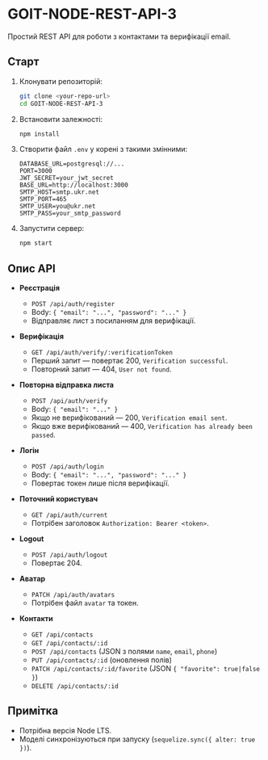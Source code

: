 # GOIT-NODE-REST-API-3

Простий REST API для роботи з контактами та верифікації email.

## Старт

1. Клонувати репозиторій:

   ```bash
   git clone <your-repo-url>
   cd GOIT-NODE-REST-API-3
   ```
2. Встановити залежності:

   ```bash
   npm install
   ```
3. Створити файл `.env` у корені з такими змінними:

   ```env
   DATABASE_URL=postgresql://...
   PORT=3000
   JWT_SECRET=your_jwt_secret
   BASE_URL=http://localhost:3000
   SMTP_HOST=smtp.ukr.net
   SMTP_PORT=465
   SMTP_USER=you@ukr.net
   SMTP_PASS=your_smtp_password
   ```
4. Запустити сервер:

   ```bash
   npm start
   ```

## Опис API

* **Реєстрація**

  * `POST /api/auth/register`
  * Body: `{ "email": "...", "password": "..." }`
  * Відправляє лист з посиланням для верифікації.

* **Верифікація**

  * `GET /api/auth/verify/:verificationToken`
  * Перший запит — повертає 200, `Verification successful`.
  * Повторний запит — 404, `User not found`.

* **Повторна відправка листа**

  * `POST /api/auth/verify`
  * Body: `{ "email": "..." }`
  * Якщо не верифікований — 200, `Verification email sent`.
  * Якщо вже верифікований — 400, `Verification has already been passed`.

* **Логін**

  * `POST /api/auth/login`
  * Body: `{ "email": "...", "password": "..." }`
  * Повертає токен лише після верифікації.

* **Поточний користувач**

  * `GET /api/auth/current`
  * Потрібен заголовок `Authorization: Bearer <token>`.

* **Logout**

  * `POST /api/auth/logout`
  * Повертає 204.

* **Аватар**

  * `PATCH /api/auth/avatars`
  * Потрібен файл `avatar` та токен.

* **Контакти**

  * `GET /api/contacts`
  * `GET /api/contacts/:id`
  * `POST /api/contacts` (JSON з полями `name`, `email`, `phone`)
  * `PUT /api/contacts/:id` (оновлення полів)
  * `PATCH /api/contacts/:id/favorite` (JSON `{ "favorite": true|false }`)
  * `DELETE /api/contacts/:id`

## Примітка

* Потрібна версія Node LTS.
* Моделі синхронізуються при запуску (`sequelize.sync({ alter: true })`).


